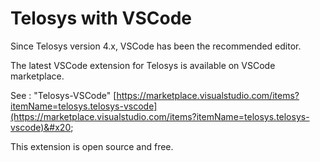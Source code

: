 # Telosys with VSCode



Since Telosys version 4.x, VSCode has been the recommended editor.

The latest VSCode extension for Telosys is available on VSCode marketplace.

See : "Telosys-VSCode"  [https://marketplace.visualstudio.com/items?itemName=telosys.telosys-vscode](https://marketplace.visualstudio.com/items?itemName=telosys.telosys-vscode)&#x20;

This extension is open source and free.

